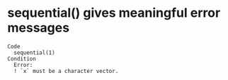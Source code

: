 # sequential() gives meaningful error messages

    Code
      sequential(1)
    Condition
      Error:
      ! `x` must be a character vector.

